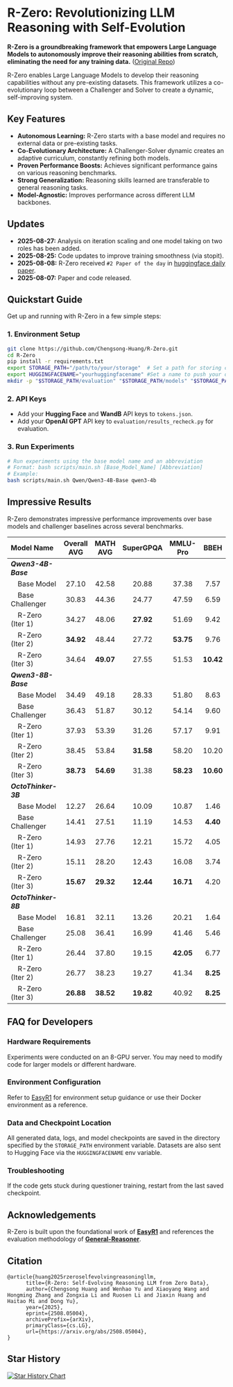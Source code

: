 # R-Zero: Revolutionizing LLM Reasoning with Self-Evolution 

**R-Zero is a groundbreaking framework that empowers Large Language Models to autonomously improve their reasoning abilities from scratch, eliminating the need for any training data.** ([Original Repo](https://github.com/Chengsong-Huang/R-Zero))

R-Zero enables Large Language Models to develop their reasoning capabilities without any pre-existing datasets. This framework utilizes a co-evolutionary loop between a Challenger and Solver to create a dynamic, self-improving system.

## Key Features

*   **Autonomous Learning:** R-Zero starts with a base model and requires no external data or pre-existing tasks.
*   **Co-Evolutionary Architecture:** A Challenger-Solver dynamic creates an adaptive curriculum, constantly refining both models.
*   **Proven Performance Boosts:** Achieves significant performance gains on various reasoning benchmarks.
*   **Strong Generalization:** Reasoning skills learned are transferable to general reasoning tasks.
*   **Model-Agnostic:** Improves performance across different LLM backbones.

## Updates

*   **2025-08-27:** Analysis on iteration scaling and one model taking on two roles has been added.
*   **2025-08-25:** Code updates to improve training smoothness (via stopit).
*   **2025-08-08:** R-Zero received `#2 Paper of the day` in [huggingface daily paper](https://huggingface.co/papers/2508.05004).
*   **2025-08-07:** Paper and code released.

## Quickstart Guide

Get up and running with R-Zero in a few simple steps:

### 1.  Environment Setup
```bash
git clone https://github.com/Chengsong-Huang/R-Zero.git
cd R-Zero
pip install -r requirements.txt
export STORAGE_PATH="/path/to/your/storage"  # Set a path for storing checkpoints and data
export HUGGINGFACENAME="yourhuggingfacename" #Set a name to push your dataset
mkdir -p "$STORAGE_PATH/evaluation" "$STORAGE_PATH/models" "$STORAGE_PATH/generated_question" "$STORAGE_PATH/temp_results"
```

### 2. API Keys
*   Add your **Hugging Face** and **WandB** API keys to `tokens.json`.
*   Add your **OpenAI GPT** API key to `evaluation/results_recheck.py` for evaluation.

### 3. Run Experiments
```bash
# Run experiments using the base model name and an abbreviation
# Format: bash scripts/main.sh [Base_Model_Name] [Abbreviation]
# Example:
bash scripts/main.sh Qwen/Qwen3-4B-Base qwen3-4b
```

## Impressive Results

R-Zero demonstrates impressive performance improvements over base models and challenger baselines across several benchmarks.

| Model Name         | Overall AVG | MATH AVG | SuperGPQA | MMLU-Pro | BBEH  |
| :----------------- | :----------: | :------: | :-------: | :------: | :---: |
| ***Qwen3-4B-Base*** |              |          |           |          |       |
| &emsp;Base Model    |     27.10    |   42.58  |    20.88  |   37.38  |  7.57 |
| &emsp;Base Challenger|     30.83    |   44.36  |    24.77  |   47.59  |  6.59 |
| &emsp;R-Zero (Iter 1) |     34.27    |   48.06  |   **27.92** |   51.69  |  9.42 |
| &emsp;R-Zero (Iter 2) |   **34.92**  |   48.44  |    27.72  |  **53.75** |  9.76 |
| &emsp;R-Zero (Iter 3) |     34.64    |  **49.07** |    27.55  |   51.53  | **10.42** |
| ***Qwen3-8B-Base*** |              |          |           |          |       |
| &emsp;Base Model    |     34.49    |   49.18  |    28.33  |   51.80  |  8.63 |
| &emsp;Base Challenger|     36.43    |   51.87  |    30.12  |   54.14  |  9.60 |
| &emsp;R-Zero (Iter 1) |     37.93    |   53.39  |    31.26  |   57.17  |  9.91 |
| &emsp;R-Zero (Iter 2) |     38.45    |   53.84  |   **31.58** |   58.20  | 10.20 |
| &emsp;R-Zero (Iter 3) |   **38.73**  |  **54.69** |    31.38  |  **58.23** | **10.60** |
| ***OctoThinker-3B*** |              |          |           |          |       |
| &emsp;Base Model    |     12.27    |   26.64  |    10.09  |   10.87  |  1.46 |
| &emsp;Base Challenger|     14.41    |   27.51  |    11.19  |   14.53  |  **4.40** |
| &emsp;R-Zero (Iter 1) |     14.93    |   27.76  |    12.21  |   15.72  |  4.05 |
| &emsp;R-Zero (Iter 2) |     15.11    |   28.20  |    12.43  |   16.08  |  3.74 |
| &emsp;R-Zero (Iter 3) |   **15.67**  |  **29.32** |   **12.44** |  **16.71** |  4.20 |
| ***OctoThinker-8B*** |              |          |           |          |       |
| &emsp;Base Model    |     16.81    |   32.11  |    13.26  |   20.21  |  1.64 |
| &emsp;Base Challenger|     25.08    |   36.41  |    16.99  |   41.46  |  5.46 |
| &emsp;R-Zero (Iter 1) |     26.44    |   37.80  |    19.15  |  **42.05** |  6.77 |
| &emsp;R-Zero (Iter 2) |     26.77    |   38.23  |    19.27  |   41.34  |  **8.25** |
| &emsp;R-Zero (Iter 3) |   **26.88**  |  **38.52** |   **19.82** |   40.92  |  **8.25** |

## FAQ for Developers

### Hardware Requirements

Experiments were conducted on an 8-GPU server. You may need to modify code for larger models or different hardware.

### Environment Configuration

Refer to [EasyR1](https://github.com/hiyouga/EasyR1/tree/main) for environment setup guidance or use their Docker environment as a reference.

### Data and Checkpoint Location

All generated data, logs, and model checkpoints are saved in the directory specified by the `STORAGE_PATH` environment variable.  Datasets are also sent to Hugging Face via the `HUGGINGFACENAME` env variable.

### Troubleshooting

If the code gets stuck during questioner training, restart from the last saved checkpoint.

## Acknowledgements

R-Zero is built upon the foundational work of [**EasyR1**](https://github.com/hiyouga/EasyR1/tree/main) and references the evaluation methodology of [**General-Reasoner**](https://github.com/TIGER-AI-Lab/General-Reasoner).

## Citation
```
@article{huang2025rzeroselfevolvingreasoningllm,
      title={R-Zero: Self-Evolving Reasoning LLM from Zero Data}, 
      author={Chengsong Huang and Wenhao Yu and Xiaoyang Wang and Hongming Zhang and Zongxia Li and Ruosen Li and Jiaxin Huang and Haitao Mi and Dong Yu},
      year={2025},
      eprint={2508.05004},
      archivePrefix={arXiv},
      primaryClass={cs.LG},
      url={https://arxiv.org/abs/2508.05004}, 
}
```

## Star History
[![Star History Chart](https://api.star-history.com/svg?repos=Chengsong-Huang/R-Zero&type=Date)](https://star-history.com/#Chengsong-Huang/R-Zero&Date)